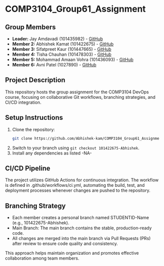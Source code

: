 # COMP3104_Group61_Assignment

## Group Members
- **Leader:** Jay Amdavadi (101435982) - [GitHub](https://github.com/priteshpatel)
- **Member 2:** Abhishek Kamat (101422675) - [GitHub](https://github.com/Abhishek-kam)
- **Member 3:** Sifatpreet Kaur (101447665) - [GitHub](https://github.com/johnsmith)
- **Member 4:** Tisha Chauhan (101478303) - [GitHub](https://github.com/johnsmith)
- **Member 5:** Mohammad Amaan Vohra (101436093) - [GitHub](https://github.com/johnsmith)
- **Member 6:** Avni Patel (1027890) - [GitHub](https://github.com/johnsmith)

## Project Description
This repository hosts the group assignment for the COMP3104 DevOps course, focusing on collaborative Git workflows, branching strategies, and CI/CD integration.

## Setup Instructions
1. Clone the repository:
   ```bash
   git clone https://github.com/Abhishek-kam/COMP3104_Group61_Assignment.git

2. Switch to your branch using `git checkout 101422675-Abhishek`.
3. Install any dependencies as listed -NA-

## CI/CD Pipeline
The project utilizes GitHub Actions for continuous integration. 
The workflow is defined in .github/workflows/ci.yml, automating the build, test, 
and deployment processes whenever changes are pushed to the repository.

## Branching Strategy
- Each member creates a personal branch named STUDENTID-Name (e.g., 101422675-Abhishek).
- Main Branch: The main branch contains the stable, production-ready code.
- All changes are merged into the main branch via Pull Requests (PRs) after review to ensure code quality and consistency.

This approach helps maintain organization and promotes effective collaboration among team members.

